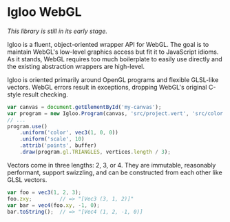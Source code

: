 # Igloo WebGL

*This library is still in its early stage.*

Igloo is a fluent, object-oriented wrapper API for WebGL. The goal is
to maintain WebGL's low-level graphics access but fit it to JavaScript
idioms. As it stands, WebGL requires too much boilerplate to easily
use directly and the existing abstraction wrappers are high-level.

Igloo is oriented primarily around OpenGL programs and flexible
GLSL-like vectors. WebGL errors result in exceptions, dropping WebGL's
original C-style result checking.

```js
var canvas = document.getElementById('my-canvas');
var program = new Igloo.Program(canvas, 'src/project.vert', 'src/color.frag');
// ...
program.use()
    .uniform('color', vec3(1, 0, 0))
    .uniform('scale', 10)
    .attrib('points', buffer)
    .draw(program.gl.TRIANGLES, vertices.length / 3);
```

Vectors come in three lengths: 2, 3, or 4. They are immutable,
reasonably performant, support swizzling, and can be constructed from
each other like GLSL vectors.

```js
var foo = vec3(1, 2, 3);
foo.zxy;         // => "[Vec3 (3, 1, 2)]"
var bar = vec4(foo.xy, -1, 0);
bar.toString();  // => "[Vec4 (1, 2, -1, 0)]
```
